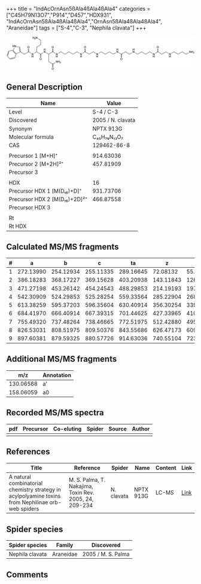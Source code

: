 +++
title = "IndAcOrnAsn5ßAla4ßAla4ßAla4"
categories = ["C45H79N13O7","P914","D457","HDX931",
"IndAcOrnAsn5ßAla4ßAla4ßAla4","OrnAsn5ßAla4ßAla4ßAla4",
"Araneidae"]
tags = ["S-4","C-3",
"Nephila clavata"]
+++

![](/img/IndAcOrnAsn5bAla4bAla4bAla4.png)

## General Description

| Name                         | Value             |
|------------------------------|-------------------|
| Level                        | S-4 / C-3                |
| Discovered                   | 2005 / N. clavata |
| Synonym                      | NPTX 913G         |
| Molecular formula            | C₄₅H₇₉N₁₃O₇       |
| CAS                          | 129462-86-8       |
|                              |                   |
| Precursor 1 [M+H]⁺           | 914.63036         |
| Precursor 2 [M+2H]²⁺         | 457.81909         |
| Precursor 3                  |                   |
|                              |                   |
| HDX                          | 16                |
| Precursor HDX 1 [M(D₁₆)+D]⁺   | 931.73706         |
| Precursor HDX 2 [M(D₁₆)+2D]²⁺ | 466.87558         |
| Precursor HDX 3              |                   |
|                              |                   |
| Rt                           |                   |
| Rt HDX                       |                   |

## Calculated MS/MS fragments

| # | a         | b         | c         | ta        | z         | y         | tz        |
|---|-----------|-----------|-----------|-----------|-----------|-----------|-----------|
| 1 | 272.13990 | 254.12934 | 255.11335 | 289.16645 | 72.08132  | 55.05477  | 89.10787  |
| 2 | 386.18283 | 368.17227 | 369.15628 | 403.20938 | 143.11843 | 126.09188 | 160.14498 |
| 3 | 471.27198 | 453.26142 | 454.24543 | 488.29853 | 214.19193 | 197.16538 | 231.21848 |
| 4 | 542.30909 | 524.29853 | 525.28254 | 559.33564 | 285.22904 | 268.20249 | 302.25559 |
| 5 | 613.38259 | 595.37203 | 596.35604 | 630.40914 | 356.30254 | 339.27599 | 373.32909 |
| 6 | 684.41970 | 666.40914 | 667.39315 | 701.44625 | 427.33965 | 410.31310 | 444.36620 |
| 7 | 755.49320 | 737.48264 | 738.46665 | 772.51975 | 512.42880 | 495.40225 | 529.45535 |
| 8 | 826.53031 | 808.51975 | 809.50376 | 843.55686 | 626.47173 | 609.44518 | 643.49828 |
| 9 | 897.60381 | 879.59325 | 880.57726 | 914.63036 | 740.55104 | 723.52449 | 757.57759 |

## Additional MS/MS fragments

| m/z       | Annotation |
|-----------|------------|
| 130.06568 | a'         |
| 158.06059 | a0         |

## Recorded MS/MS spectra

| pdf | Precursor | Co-eluting | Spider | Source | Author |
|-----|-----------|------------|--------|--------|--------|
|     |           |            |        |        |        |

## References

| Title                                                                                              | Reference                                              | Spider     | Name      | Content | Link                                                              |
|----------------------------------------------------------------------------------------------------|--------------------------------------------------------|------------|-----------|---------|-------------------------------------------------------------------|
| A natural combinatorial chemistry strategy in acylpolyamine toxins from Nephilinae orb-web spiders | M. S. Palma, T. Nakajima, Toxin Rev. 2005, 24, 209-234 | N. clavata | NPTX 913G | LC-MS   | [Link](https://www.tandfonline.com/doi/abs/10.1081/TXR-200057857) |

## Spider species

| Spider species  | Family    | Discovered         |
|-----------------|-----------|--------------------|
| Nephila clavata | Araneidae | 2005 / M. S. Palma |

## Comments